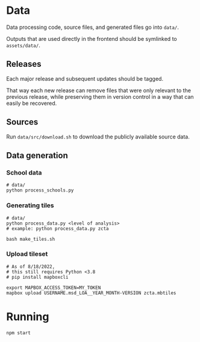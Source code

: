 # Data

Data processing code, source files, and generated files go into `data/`.

Outputs that are used directly in the frontend should be symlinked to `assets/data/`.

## Releases

Each major release and subsequent updates should be tagged.

That way each new release can remove files that were only relevant to the previous release, while preserving them in version control in a way that can easily be recovered.

## Sources

Run `data/src/download.sh` to download the publicly available source data.

## Data generation

### School data

```
# data/
python process_schools.py
```

### Generating tiles

```
# data/
python process_data.py <level of analysis>
# example: python process_data.py zcta

bash make_tiles.sh
```

### Upload tileset

```
# As of 8/18/2022,
# this still requires Python <3.8
# pip install mapboxcli

export MAPBOX_ACCESS_TOKEN=MY_TOKEN
mapbox upload USERNAME.msd_LOA__YEAR_MONTH-VERSION zcta.mbtiles
```

# Running

```
npm start
```
